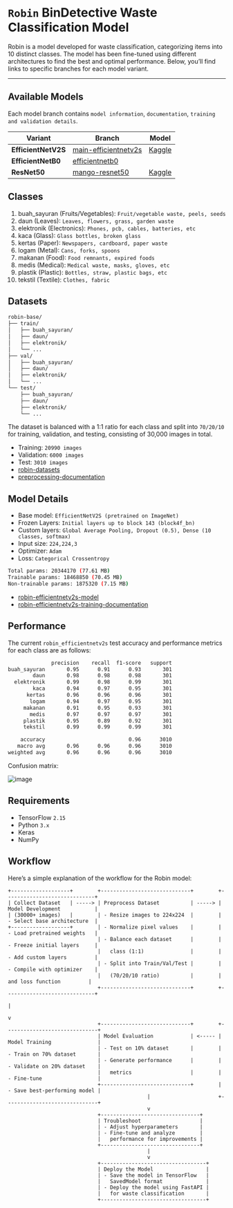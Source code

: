 
# `Robin` BinDetective Waste Classification Model


Robin is a model developed for waste classification, categorizing items into 10 distinct classes. The model has been fine-tuned using different architectures to find the best and optimal performance. Below, you’ll find links to specific branches for each model variant.

---

## **Available Models**
Each model branch contains `model information`, `documentation`, `training and validation details`.

| **Variant**         | **Branch**                                       | **Model**                                                                                 |
|-------------------|-------------------------------------------------------|--------------------------------------------------------------------------------------------------|
| **EfficientNetV2S**| [main-efficientnetv2s](https://github.com/Bin-Detective/bindetective-ml/tree/main-efficientnetv2s) | [Kaggle](https://www.kaggle.com/models/bahiskaraananda/robin-efficientnetv2s)   |
| **EfficientNetB0** | [efficientnetb0](https://github.com/Bin-Detective/bindetective-ml/tree/efficientnetb0)             | |
| **ResNet50**       | [mango-resnet50](https://github.com/Bin-Detective/bindetective-ml/tree/mango-resnet50)             | [Kaggle](https://www.kaggle.com/models/bahiskaraananda/robin-resnet50)                 |


## Classes
1. buah_sayuran (Fruits/Vegetables): `Fruit/vegetable waste, peels, seeds`
2. daun (Leaves): `Leaves, flowers, grass, garden waste`
3. elektronik (Electronics): `Phones, pcb, cables, batteries, etc`
4. kaca (Glass): `Glass bottles, broken glass`
5. kertas (Paper): `Newspapers, cardboard, paper waste`
6. logam (Metal): `Cans, forks, spoons`
7. makanan (Food): `Food remnants, expired foods`
8. medis (Medical): `Medical waste, masks, gloves, etc`
9. plastik (Plastic): `Bottles, straw, plastic bags, etc`
10. tekstil (Textile): `Clothes, fabric`

## Datasets
```bash
robin-base/
├── train/
│   ├── buah_sayuran/
│   ├── daun/
│   ├── elektronik/
│   └── ...
├── val/
│   ├── buah_sayuran/
│   ├── daun/
│   ├── elektronik/
│   └── ...
└── test/
    ├── buah_sayuran/
    ├── daun/
    ├── elektronik/
    └── ...
```
The dataset is balanced with a 1:1 ratio for each class and split into `70/20/10` for training, validation, and testing, consisting of 30,000 images in total.
- Training: `20990 images`
- Validation: `6000 images`
- Test: `3010 images`
- <a href='https://www.kaggle.com/datasets/bahiskaraananda/robin-base' target='_blank'>robin-datasets</a>
- <a href='https://github.com/Bin-Detective/bindetective-ml/blob/main/robin-lite-dataset-preparation.ipynb/' target='_blank'>preprocessing-documentation</a>

## Model Details
- Base model: `EfficientNetV2S (pretrained on ImageNet)`
- Frozen Layers: `Initial layers up to block 143 (block4f_bn)`
- Custom layers: `Global Average Pooling, Dropout (0.5), Dense (10 classes, softmax)`
- Input size: `224,224,3`
- Optimizer: `Adam`
- Loss: `Categorical Crossentropy`
```bash
Total params: 20344170 (77.61 MB)
Trainable params: 18468850 (70.45 MB)
Non-trainable params: 1875320 (7.15 MB)
```
- <a href='https://www.kaggle.com/models/bahiskaraananda/robin-efficientnetv2s' target='_blank'>robin-efficientnetv2s-model</a>
- <a href='https://github.com/Bin-Detective/bindetective-ml/blob/main-efficientnetv2s/notebook/robin-efficientnetv2s-finetuned.ipynb' target='_blank'>robin-efficientnetv2s-training-documentation</a>

## Performance
The current `robin_efficientnetv2s` test accuracy and performance metrics for each class are as follows:
```bash
              precision    recall  f1-score   support
buah_sayuran       0.95      0.91      0.93       301
        daun       0.98      0.98      0.98       301
  elektronik       0.99      0.98      0.99       301
        kaca       0.94      0.97      0.95       301
      kertas       0.96      0.96      0.96       301
       logam       0.94      0.97      0.95       301
     makanan       0.91      0.95      0.93       301
       medis       0.97      0.97      0.97       301
     plastik       0.95      0.89      0.92       301
     tekstil       0.99      0.99      0.99       301

    accuracy                           0.96      3010
   macro avg       0.96      0.96      0.96      3010
weighted avg       0.96      0.96      0.96      3010
```
Confusion matrix:

![image](https://github.com/user-attachments/assets/fabef82f-e42a-43af-9a0e-7c9dd1a41bb8)

## Requirements
- TensorFlow `2.15`
- Python `3.x`
- Keras
- NumPy

## Workflow
Here’s a simple explanation of the workflow for the Robin model:
```plaintext
+-------------------+        +-----------------------------+        +-----------------------------+
| Collect Dataset   | -----> | Preprocess Dataset          | -----> | Model Development           |
| (30000+ images)   |        | - Resize images to 224x224  |        | - Select base architecture  |
+-------------------+        | - Normalize pixel values    |        | - Load pretrained weights   |
                             | - Balance each dataset      |        | - Freeze initial layers     |
                             |   class (1:1)               |        | - Add custom layers         |
                             | - Split into Train/Val/Test |        | - Compile with optimizer    |
                             |   (70/20/10 ratio)          |        |   and loss function         |
                             +-----------------------------+        +-----------------------------+
                                                                                    |
                                                                                    v
                             +-----------------------------+        +------------------------------+
                             | Model Evaluation            | <----- | Model Training               |
                             | - Test on 10% dataset       |        | - Train on 70% dataset       |
                             | - Generate performance      |        | - Validate on 20% dataset    |
                             |   metrics                   |        | - Fine-tune                  |
                             +-----------------------------+        | - Save best-performing model |
                                             |                      +------------------------------+
                                             v
                             +--------------------------------+
                             | Troubleshoot                   |
                             | - Adjust hyperparameters       |
                             | - Fine-tune and analyze        |
                             |   performance for improvements |
                             +--------------------------------+
                                             |
                                             v
                             +----------------------------------+
                             | Deploy the Model                 |
                             | - Save the model in TensorFlow   |
                             |   SavedModel format              |
                             | - Deploy the model using FastAPI |
                             |   for waste classification       |
                             +----------------------------------+
```

